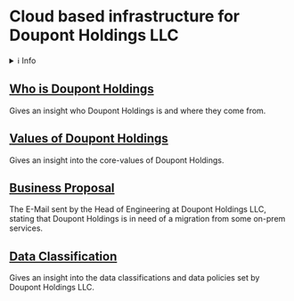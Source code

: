 # Cloud based infrastructure for Doupont Holdings LLC
<details>
<summary>ℹ️ Info</summary>
This is a repository that is a working process in paralell with the repository M346. In the M346 Repository everything regarding the cloud platform will be documented there.

[M346 Repository](https://github.com/Campus-Castolo/m346)
</details>

## [Who is Doupont Holdings](projectdocumentation/history-doupont-holdings.md#who-is-doupont-holdings-llc)
Gives an insight who Doupont Holdings is and where they come from.

## [Values of Doupont Holdings](projectdocumentation/history-doupont-holdings.md#what-are-the-values-of-doupont-holdings)
Gives an insight into the core-values of Doupont Holdings.

## [Business Proposal](projectdocumentation/proposal-doupont-holdings.md)
The E-Mail sent by the Head of Engineering at Doupont Holdings LLC, stating that Doupont Holdings is in need of a migration from some on-prem services.

## [Data Classification](projectdocumentation/doupont-holdings-data-classifications.md)
Gives an insight into the data classifications and data policies set by Doupont Holdings LLC.
